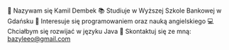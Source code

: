 :wave:	Nazywam się Kamil Dembek
:books: Studiuje w Wyższej Szkole Bankowej w Gdańsku
:school:	Interesuje się programowaniem oraz nauką angielskiego
:computer: Chciałbym się rozwijać w języku Java
:email: Skontaktuj się ze mną: bazyleeo@gmail.com


<!---
Bazyleo/Bazyleo is a ✨ special ✨ repository because its `README.md` (this file) appears on your GitHub profile.
You can click the Preview link to take a look at your changes.
--->
